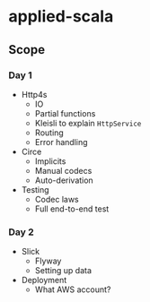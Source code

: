 # applied-scala

## Scope

### Day 1

- Http4s
  - IO
  - Partial functions
  - Kleisli to explain `HttpService`
  - Routing
  - Error handling
- Circe
  - Implicits
  - Manual codecs
  - Auto-derivation
- Testing
  - Codec laws
  - Full end-to-end test

### Day 2

- Slick
  - Flyway
  - Setting up data
- Deployment
  - What AWS account?